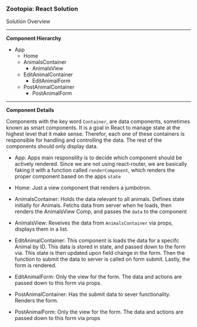 ### Zootopia: React Solution

Solution Overview

----

__Component Hierarchy__

* App
  * Home
  * AnimalsContainer
    * AnimalsView
  * EditAnimalContainer
    * EditAnimalForm
  * PostAnimalContainer
    * PostAnimalForm


----

 __Component Details__

Components with the key word `Container`, are data components, sometimes known as smart components. It is a goal in React to manage state at the highest level that it make sense. Therefor, each one of these containers is responsible for handling and controlling the data. The rest of the components should only display data.

- App: Apps main responsility is to decide which component should be actively rendered. Since we are not using react-router, we are basically faking it with a function called `renderComponent`, which renders the proper component based on the apps `state`

- Home: Just a view component that renders a jumbotron.

- AnimalsContainer: Holds the data relevant to all animals. Defines state initially for Animals. Fetchs data from server when he loads, then renders the AnimalsView Comp, and passes the `data` to the component

- AnimalsView: Reveives the data from `AnimalsContainer` via props, displays them in a list.

- EditAnimalContainer: This component is loads the data for a specifc Animal by ID. This data is stored in state, and passed down to the form via. This state is then updated upon field change in the form. Then the function to submit the data to server is called on form submit. Lastly, the form is rendered.

- EditAnimalForm: Only the view for the form. The data and actions are passed down to this form via props.

- PostAnimalContainer: Has the submit data to sever functionality. Renders the form.

- PostAnimalForm: Only the view for the form. The data and actions are passed down to this form via props
